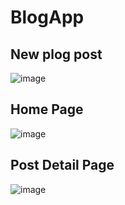 # BlogApp

## New plog post
![image](https://github.com/MedhatMk/BlogApp/assets/79722400/af5e4c70-37a2-4d20-988b-a9f2e4048247)

## Home Page
![image](https://github.com/MedhatMk/BlogApp/assets/79722400/1bf6ca91-953f-4526-ad2e-7c624a7a1127)


## Post Detail Page
![image](https://github.com/MedhatMk/BlogApp/assets/79722400/2b624d27-fbcc-4113-b5e0-15b806fee5b6)

